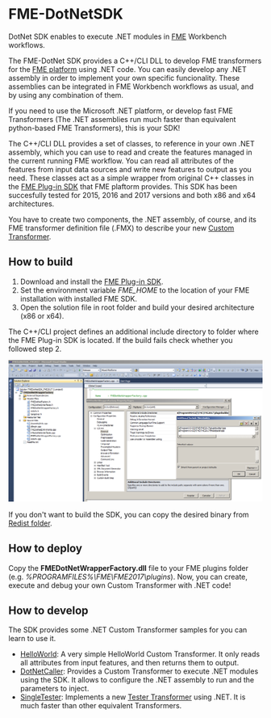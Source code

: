 # FME-DotNetSDK
DotNet SDK enables to execute .NET modules in [FME](https://www.safe.com/) Workbench workflows.

The FME-DotNet SDK provides a C++/CLI DLL to develop FME transformers for the [FME platform](https://www.safe.com/how-it-works/) using .NET code.
You can easily develop any .NET assembly in order to implement your own specific funcionality.
These assemblies can be integrated in FME Workbench workflows as usual, and by using any combination of them.

If you need to use the Microsoft .NET platform, or develop fast FME Transformers (The .NET assemblies run 
much faster than equivalent python-based FME Transformers), this is your SDK!

The C++/CLI DLL provides a set of classes, to reference in your own .NET assembly, which you can use
to read and create the features managed in the current running FME workflow. You can read all
attributes of the features from input data sources and write new features to output as you need.
These classes act as a simple wrapper from original C++ classes in the [FME Plug-in SDK](https://knowledge.safe.com/articles/797/developing-a-new-transformer-using-the-fme-plug-in.html) 
that FME plaftorm provides. This SDK has been succesfully tested for 2015, 2016 and 2017 versions 
and both x86 and x64 architectures.

You have to create two components, the .NET assembly, of course, and its FME transformer definition file (.FMX)
to describe your new [Custom Transformer](https://docs.safe.com/fme/html/FME_Desktop_Documentation/FME_Workbench/Workbench/custom_transformer_creating.htm).

## How to build

1. Download and install the [FME Plug-in SDK](https://knowledge.safe.com/articles/797/developing-a-new-transformer-using-the-fme-plug-in.html).
2. Set the environment variable *FME_HOME* to the location of your FME installation with installed FME SDK.
3. Open the solution file in root folder and build your desired architecture (x86 or x64).

  The C++/CLI project defines an additional include directory to folder where the FME Plug-in SDK is located.
  If the build fails check whether you followed step 2.
  

  ![Additional include directories](./Docs/IncludeDirectories.png)

  If you don't want to build the SDK, you can copy the desired binary from [Redist folder](./Redist/plugins).

## How to deploy

Copy the **FMEDotNetWrapperFactory.dll** file to your FME plugins folder (e.g. *%PROGRAMFILES%\FME\FME2017\plugins*).
Now, you can create, execute and debug your own Custom Transformer with .NET code!

## How to develop

The SDK provides some .NET Custom Transformer samples for you can learn to use it.

* [HelloWorld](./FMEDotNetHelloWorld):
  A very simple HelloWorld Custom Transformer. It only reads all attributes from input features, and then returns them to output.
* [DotNetCaller](./FMEDotNetCallerSample):
  Provides a Custom Transformer to execute .NET modules using the SDK. It allows to configure the .NET assembly to run and the parameters to inject.
* [SingleTester](./FMEDotNetSingleTester):
  Implements a new [Tester Transformer](https://www.safe.com/transformers/tester/) using .NET. It is much faster than other equivalent Transformers.
